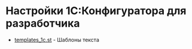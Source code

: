 # Настройки 1С:Конфигуратора для разработчика

* [templates_1c.st](templates_1c.st) - Шаблоны текста
